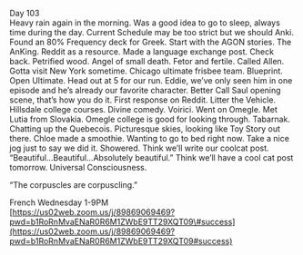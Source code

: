 Day 103  
Heavy rain again in the morning. Was a good idea to go to sleep, always time during the day. Current Schedule may be too strict but we should Anki. Found an 80% Frequency deck for Greek. Start with the AGON stories. The AnKing. Reddit as a resource. Made a language exchange post. Check back. Petrified wood. Angel of small death. Fetor and fertile. Called Allen. Gotta visit New York sometime. Chicago ultimate frisbee team. Blueprint. Open Ultimate. Head out at 5 for our run. Eddie, we’ve only seen him in one episode and he’s already our favorite character. Better Call Saul opening scene, that’s how you do it. First response on Reddit. Litter the Vehicle. Hillsdale college courses. Divine comedy. Voirici. Went on Omegle. Met Lutia from Slovakia. Omegle college is good for looking through. Tabarnak. Chatting up the Quebecois. Picturesque skies, looking like Toy Story out there. Chloe made a smoothie. Wanting to go to bed right now. Take a nice jog just to say we did it. Showered. Think we’ll write our coolcat post. “Beautiful…Beautiful…Absolutely beautiful.” Think we’ll have a cool cat post tomorrow. Universal Consciousness. 

“The corpuscles are corpuscling.”

French Wednesday 1-9PM  
[https://us02web.zoom.us/j/89869069469?pwd=b1RoRnMvaENaR0R6M1ZWbE9TT29XQT09\#success](https://us02web.zoom.us/j/89869069469?pwd=b1RoRnMvaENaR0R6M1ZWbE9TT29XQT09#success)
